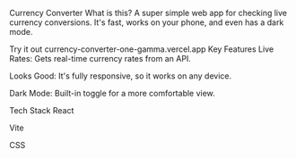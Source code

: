 Currency Converter
What is this?
A super simple web app for checking live currency conversions. It's fast, works on your phone, and even has a dark mode.

Try it out
currency-converter-one-gamma.vercel.app
Key Features
Live Rates: Gets real-time currency rates from an API.

Looks Good: It's fully responsive, so it works on any device.

Dark Mode: Built-in toggle for a more comfortable view.

Tech Stack
React

Vite

CSS